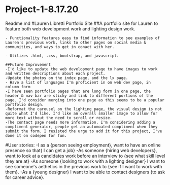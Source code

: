 # Project-1-8.17.20
Readme.md
#Lauren Libretti Portfolio Site 
##A portfolio site for Lauren to feature both web development work and lighting design work. 

    - Functionality features easy to find information to see examples of Lauren's previous work, links to other pages on social media & communities, and ways to get in conact with her. 

    - Utilizes .html, .css, bootstrap, and javascript.

    ##Future Improvement
    -I'd like to update the web development page to have images to work and written descriptions about each project.
    -Update the photos on the index page, and the lx page. 
    - Have a list of languages I'm proficient in on web dev page, in column form
    -I have seen portfolio pages that are long form in one page, the header & nav bar are sticky and link to different portions of the page. I'd consider merging into one page as this seems to be a popular portfolio design. 
    -Reformat the carousel on the lighting page, the visual design is not quite what I'd like. I'd like an overall smaller image to allow for more text without the need to scroll or resize.
    -The contact page needs more information. I'm considering adding a compliment generator, people get an automoated compliment when they submit the form. I resisted the urge to add it for this project, I've done it on codepen for fun.

#User stories: 
-I as a {person seeing employment}, want to have an online presence so that{ I can get a job}
-As someone {hiring  web developers}, want to look at a candidates work before an interview to {see what skill level they are at}
-As someone {looking to work with a lighting designer} I want to see someone's aethetics in the previous work to {see if I want to work with them}.
-As a {young designer} I want to be able to contact designers {to ask for career advice}.